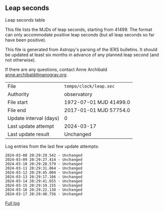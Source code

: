 
## Leap seconds

Leap seconds table

This file lists the MJDs of leap seconds, starting from 41499.
The format can only accommodate positive leap seconds (but all
leap seconds so far have been positive).

This file is generated from Astropy's parsing of the IERS
bulletins. It should be updated at least six months in advance
of any planned leap second (and not otherwise).

If there are any questions, contact Anne Archibald
<anne.archibald@nanograv.org>.

|     |     |
|:--- |:--- |
| File | `tempo/clock/leap.sec` |
| Authority | observatory |
| File start | 1972-07-01 MJD 41499.0 |
| File end | 2017-01-01 MJD 57754.0 |
| Update interval (days) | 0 |
| Last update attempt | 2024-03-17 |
| Last update result | Unchanged |

Log entries from the last few update attempts:
```
2024-03-08 20:29:29.542 - Unchanged
2024-03-09 20:29:27.414 - Unchanged
2024-03-10 20:29:28.579 - Unchanged
2024-03-11 20:29:31.864 - Unchanged
2024-03-12 20:29:45.004 - Unchanged
2024-03-13 20:29:17.166 - Unchanged
2024-03-14 20:29:41.655 - Unchanged
2024-03-15 20:29:19.155 - Unchanged
2024-03-16 20:29:22.138 - Unchanged
2024-03-17 20:29:40.756 - Unchanged
```
[Full log](https://raw.githubusercontent.com/ipta/pulsar-clock-corrections/main/log/tempo/clock/leap.sec.log)
